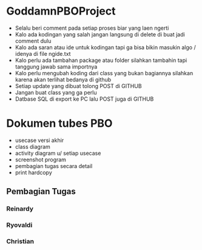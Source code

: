 # GoddamnPBOProject
- Selalu beri comment pada setiap proses biar yang laen ngerti
- Kalo ada kodingan yang salah jangan langsung di delete di buat jadi comment dulu
- Kalo ada saran atau ide untuk kodingan tapi ga bisa bikin masukin algo / idenya di file ngide.txt
- Kalo perlu ada tambahan package atau folder silahkan tambahin tapi tanggung jawab sama importnya
- Kalo perlu mengubah koding dari class yang bukan bagiannya silahkan karena akan terlihat bedanya di github
- Setiap update yang dibuat tolong POST di GITHUB
- Jangan buat class yang ga perlu
- Datbase SQL di export ke PC lalu POST juga di GITHUB

# Dokumen tubes PBO

- usecase versi akhir
- class diagram
- activity diagram u/ setiap usecase
- screenshot program
- pembagian tugas secara detail
- print hardcopy

## Pembagian Tugas
### Reinardy
### Ryovaldi
### Christian
